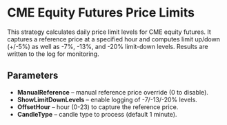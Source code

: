 # CME Equity Futures Price Limits

This strategy calculates daily price limit levels for CME equity futures. It captures a reference price at a specified hour and computes limit up/down (+/-5%) as well as -7%, -13%, and -20% limit-down levels. Results are written to the log for monitoring.

## Parameters

- **ManualReference** – manual reference price override (0 to disable).
- **ShowLimitDownLevels** – enable logging of -7/-13/-20% levels.
- **OffsetHour** – hour (0-23) to capture the reference price.
- **CandleType** – candle type to process (default 1 minute).
